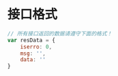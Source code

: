 接口格式
========

```js
// 所有接口返回的数据请遵守下面的格式！
var resData = {
    iserro: 0,
    msg: '',
    data: ''
}
```

